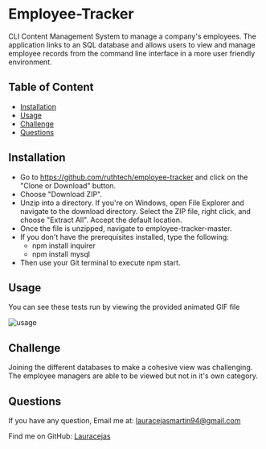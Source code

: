 # Employee-Tracker
CLI Content Management System to manage a company's employees. The application links to an SQL database and allows users to view and manage employee records from the command line interface in a more user friendly environment.

## Table of Content
  - [Installation](#installation)
  - [Usage](#usage)
  - [Challenge](#Challenge)
  - [Questions](#questions)
 

## Installation
- Go to https://github.com/ruthtech/employee-tracker and click on the "Clone or Download" button. 
- Choose "Download ZIP". 
- Unzip into a directory. If you're on Windows, open File Explorer and navigate to the download directory. Select the ZIP file, right click, and choose "Extract All". Accept the default location.
- Once the file is unzipped, navigate to employee-tracker-master.
- If you don't have the prerequisites installed, type the following:
   * npm install inquirer
   * npm install mysql
- Then use your Git terminal to execute npm start.

## Usage
You can see these tests run by viewing the provided animated GIF file

![usage](./employee-tacker.gif)



## Challenge

Joining the different databases to make a cohesive view was challenging.
The employee managers are able to be viewed but not in it's own category.

## Questions

  If you have any question, Email me at: lauracejasmartin94@gmail.com 
  
  Find me on GitHub: [Lauracejas](https://github.com/Lauracejas)  